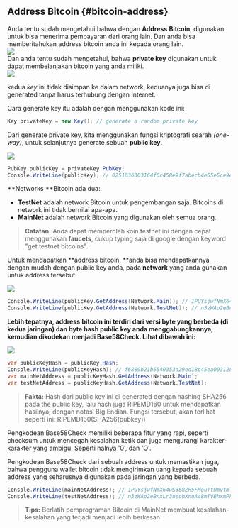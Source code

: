 ## Address Bitcoin {#bitcoin-address}

Anda tentu sudah mengetahui bahwa dengan **Address** **Bitcoin**, digunakan untuk bisa menerima pembayaran dari orang lain. Dan anda bisa memberitahukan address bitcoin anda ini kepada orang lain.   
![](../assets/BitcoinAddress.png)  
Dan anda tentu sudah mengetahui, bahwa **private key** digunakan untuk dapat membelanjakan bitcoin yang anda miliki.   
![](../assets/PrivateKey.png)

kedua _key_ ini tidak disimpan ke dalam network, keduanya juga bisa di generated tanpa harus terhubung dengan Internet.

Cara generate key itu adalah dengan menggunakan kode ini:

```cs
Key privateKey = new Key(); // generate a random private key
```

Dari generate private key, kita menggunakan fungsi kriptografi searah _\(one-way\)_, untuk selanjutnya generate sebuah **public key**.

![](../assets/PrivKeyPubKey.png)

```cs
PubKey publicKey = privateKey.PubKey;
Console.WriteLine(publicKey); // 0251036303164f6c458e9f7abecb4e55e5ce9ec2b2f1d06d633c9653a07976560c
```

**Networks **Bitcoin ada dua:

* **TestNet** adalah network Bitcoin untuk pengembangan saja. Bitcoins di network ini tidak bernilai apa-apa.  
* **MainNet** adalah network Bitcoin yang digunakan oleh semua orang.  

> **Catatan:** Anda dapat memperoleh koin testnet ini dengan cepat menggunakan **faucets**, cukup typing saja di google dengan keyword "get testnet bitcoins".

Untuk mendapatkan **address bitcoin, **anda bisa mendapatkannya dengan mudah dengan public key anda, pada **network** yang anda gunakan untuk address tersebut. 

![](../assets/PubKeyToAddr.png)

```cs
Console.WriteLine(publicKey.GetAddress(Network.Main)); // 1PUYsjwfNmX64wS368ZR5FMouTtUmvtmTY
Console.WriteLine(publicKey.GetAddress(Network.TestNet)); // n3zWAo2eBnxLr3ueohXnuAa8mTVBhxmPhq
```

**Lebih tepatnya, address** **bitcoin ini terdiri dari versi byte yang berbeda \(di kedua jaringan\) dan byte hash public key anda menggabungkannya, kemudian dikodekan menjadi Base58Check. Lihat dibawah ini:**

![](../assets/PubKeyHashToBitcoinAddress.png)

```cs
var publicKeyHash = publicKey.Hash;
Console.WriteLine(publicKeyHash); // f6889b21b5540353a29ed18c45ea0031280c42cf
var mainNetAddress = publicKeyHash.GetAddress(Network.Main);
var testNetAddress = publicKeyHash.GetAddress(Network.TestNet);
```

> **Fakta:** Hash dari public key ini di generated dengan hashing SHA256 pada the public key, lalu hash juga RIPEMD160 untuk mendapatkan hasilnya, dengan notasi Big Endian. Fungsi tersebut, akan terlihat seperti ini: RIPEMD160\(SHA256\(pubkey\)\)

Pengkodean Base58Check memiliki beberapa fitur yang rapi, seperti checksum untuk mencegah kesalahan ketik dan juga mengurangi karakter-karakter yang ambigu. Seperti halnya '0', dan 'O'. 

Pengkodean Base58Check dari sebuah address untuk memastikan juga, bahwa pengguna wallet bitcoin tidak mengirimkan uang kepada sebuah address yang seharusnya digunakan pada jaringan yang berbeda. 

```cs
Console.WriteLine(mainNetAddress); // 1PUYsjwfNmX64wS368ZR5FMouTtUmvtmTY
Console.WriteLine(testNetAddress); // n3zWAo2eBnxLr3ueohXnuAa8mTVBhxmPhq
```

> **Tips:** Berlatih pemprograman Bitcoin di MainNet membuat kesalahan-kesalahan yang terjadi menjadi lebih berkesan.

